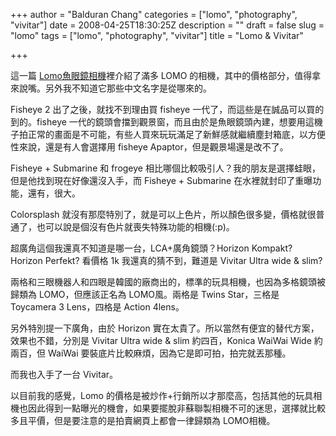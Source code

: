 +++
author = "Balduran Chang"
categories = ["lomo", "photography", "vivitar"]
date = 2008-04-25T18:30:25Z
description = ""
draft = false
slug = "lomo"
tags = ["lomo", "photography", "vivitar"]
title = "Lomo & Vivitar"

+++


這一篇 [Lomo魚眼鏡相機](http://blog.pixnet.net/chiahuan/post/16299955)裡介紹了滿多 LOMO 的相機，其中的價格部分，值得拿來說嘴。另外我不知道它那些中文名字是從哪來的。

Fisheye 2 出了之後，就找不到理由買 fisheye 一代了，而這些是在誠品可以買的到的。fisheye 一代的鏡頭會擋到觀景窗，而且由於是魚眼鏡頭內建，想要用這機子拍正常的畫面是不可能，有些人買來玩玩滿足了新鮮感就繼續塵封箱底，以方便性來說，還是有人會選擇用 fisheye Apaptor，但是觀景場還是改不了。

Fisheye + Submarine 和 frogeye 相比哪個比較吸引人？我的朋友是選擇蛙眼，但是他找到現在好像還沒入手，而 Fisheye + Submarine 在水裡就封印了重曝功能，還有，很大。

Colorsplash 就沒有那麼特別了，就是可以上色片，所以顏色很多變，價格就很普通了，也可以說是個沒有色片就喪失特殊功能的相機(:p)。

超廣角這個我還真不知道是哪一台，LCA+廣角鏡頭？Horizon Kompakt? Horizon Perfekt? 看價格 1k 我還真的猜不到，難道是 Vivitar Ultra wide & slim?

兩格和三眼機器人和四眼是韓國的廠商出的，標準的玩具相機，也因為多格鏡頭被歸類為 LOMO，但應該正名為 LOMO風。兩格是 Twins Star，三格是 Toycamera 3 Lens，四格是 Action 4lens。

另外特別提一下廣角，由於 Horizon 實在太貴了。所以當然有便宜的替代方案，效果也不錯，分別是 Vivitar Ultra wide & slim 約四百，Konica WaiWai Wide 約兩百，但 WaiWai 要裝底片比較麻煩，因為它是即可拍，拍完就丟那種。

而我也入手了一台 Vivitar。

以目前我的感覺，Lomo 的價格是被炒作+行銷所以才那麼高，包括其他的玩具相機也因此得到一點曝光的機會，如果要擺脫非蘇聯製相機不可的迷思，選擇就比較多且平價，但是要注意的是拍賣網頁上都會一律歸類為 LOMO相機。

